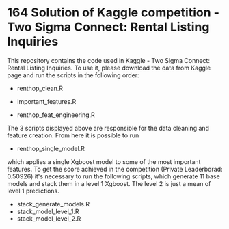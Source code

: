 # 164 Solution of Kaggle competition - Two Sigma Connect: Rental Listing Inquiries

This repository contains the code used in Kaggle - Two Sigma Connect: Rental Listing Inquiries.
To use it, please download the data from Kaggle page and run the scripts in the following order:

- renthop_clean.R
- important_features.R

- renthop_feat_engineering.R

The 3 scripts displayed above are responsible for the data cleaning and feature creation.
From here it is possible to run

- renthop_single_model.R

which applies a single Xgboost model to some of the most important features.
To get the score achieved in the competition (Private Leaderborad: 0.50926) it's necessary to run the following scripts, which generate 11 base models and stack them in a level 1 Xgboost. The level 2 is just a mean of level 1 predictions.

- stack_generate_models.R
- stack_model_level_1.R
- stack_model_level_2.R
